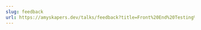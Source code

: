 ```yaml
---
slug: feedback
url: https://amyskapers.dev/talks/feedback?title=Front%20End%20Testing%20with%20GitHub%20Actions&event=NDC%20London%202024
---
```

